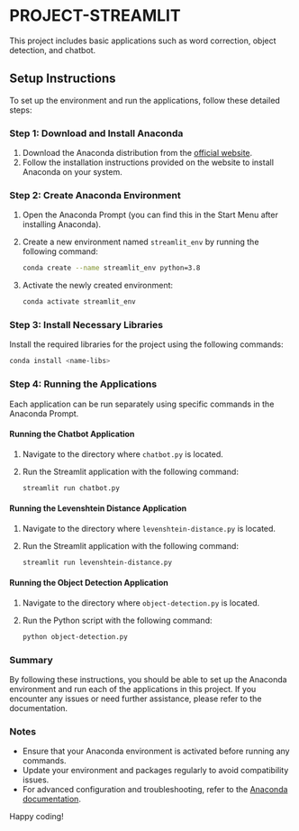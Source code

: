 # PROJECT-STREAMLIT

This project includes basic applications such as word correction, object detection, and chatbot.

## Setup Instructions

To set up the environment and run the applications, follow these detailed steps:

### Step 1: Download and Install Anaconda

1. Download the Anaconda distribution from the [official website](https://www.anaconda.com/products/distribution).
2. Follow the installation instructions provided on the website to install Anaconda on your system.

### Step 2: Create Anaconda Environment

1. Open the Anaconda Prompt (you can find this in the Start Menu after installing Anaconda).
2. Create a new environment named `streamlit_env` by running the following command:

    ```bash
    conda create --name streamlit_env python=3.8
    ```

3. Activate the newly created environment:

    ```bash
    conda activate streamlit_env
    ```

### Step 3: Install Necessary Libraries

Install the required libraries for the project using the following commands:

```bash
conda install <name-libs>
```

### Step 4: Running the Applications

Each application can be run separately using specific commands in the Anaconda Prompt.

#### Running the Chatbot Application

1. Navigate to the directory where `chatbot.py` is located.
2. Run the Streamlit application with the following command:

    ```bash
    streamlit run chatbot.py
    ```

#### Running the Levenshtein Distance Application

1. Navigate to the directory where `levenshtein-distance.py` is located.
2. Run the Streamlit application with the following command:

    ```bash
    streamlit run levenshtein-distance.py
    ```

#### Running the Object Detection Application

1. Navigate to the directory where `object-detection.py` is located.
2. Run the Python script with the following command:

    ```bash
    python object-detection.py
    ```

### Summary

By following these instructions, you should be able to set up the Anaconda environment and run each of the applications in this project. If you encounter any issues or need further assistance, please refer to the documentation.

### Notes

- Ensure that your Anaconda environment is activated before running any commands.
- Update your environment and packages regularly to avoid compatibility issues.
- For advanced configuration and troubleshooting, refer to the [Anaconda documentation](https://docs.anaconda.com/).

Happy coding!
